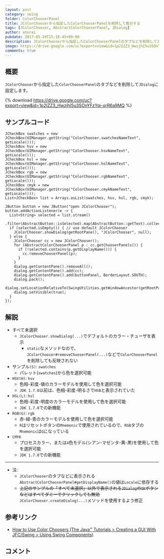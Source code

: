 ```yaml
---
layout: post
category: swing
folder: ColorChooserPanel
title: JColorChooserから指定したColorChooserPanelを削除して表示する
tags: [JColorChooser, AbstractColorChooserPanel, JDialog]
author: aterai
pubdate: 2017-05-29T15:18:45+09:00
description: JColorChooserから指定したColorChooserPanelのタブなどを削除してJDialogに設定します。
image: https://drive.google.com/uc?export=view&id=1p2IZZ3_HwzjhI5u3SOnYFzYqi-orR6a9MQ
comments: true
---
```

## 概要
`JColorChooser`から指定した`ColorChooserPanel`のタブなどを削除して`JDialog`に設定します。

{% download https://drive.google.com/uc?export=view&id=1p2IZZ3_HwzjhI5u3SOnYFzYqi-orR6a9MQ %}

## サンプルコード
<pre class="prettyprint"><code>JCheckBox swatches = new JCheckBox(UIManager.getString("ColorChooser.swatchesNameText", getLocale()));
JCheckBox hsv = new JCheckBox(UIManager.getString("ColorChooser.hsvNameText", getLocale()));
JCheckBox hsl = new JCheckBox(UIManager.getString("ColorChooser.hslNameText", getLocale()));
JCheckBox rgb = new JCheckBox(UIManager.getString("ColorChooser.rgbNameText", getLocale()));
JCheckBox cmyk = new JCheckBox(UIManager.getString("ColorChooser.cmykNameText", getLocale()));
List&lt;JCheckBox&gt; list = Arrays.asList(swatches, hsv, hsl, rgb, cmyk);

JButton button = new JButton("open JColorChooser");
button.addActionListener(e -&gt; {
  List&lt;String&gt; selected = list.stream()
    .filter(AbstractButton::isSelected).map(AbstractButton::getText).collect(Collectors.toList());
  if (selected.isEmpty()) { // use default JColorChooser
    JColorChooser.showDialog(getRootPane(), "JColorChooser", null);
  } else {
    JColorChooser cc = new JColorChooser();
    for (AbstractColorChooserPanel p : cc.getChooserPanels()) {
      if (!selected.contains(p.getDisplayName())) {
        cc.removeChooserPanel(p);
      }
    }
    dialog.getContentPane().removeAll();
    dialog.getContentPane().add(cc);
    dialog.getContentPane().add(buttonPanel, BorderLayout.SOUTH);
    dialog.pack();
    dialog.setLocationRelativeTo(SwingUtilities.getWindowAncestor(getRootPane()));
    dialog.setVisible(true);
  }
});
</code></pre>

## 解説
- すべて未選択
    - `JColorChooser.showDialog(...)`でデフォルトのカラー・チューザを表示
        - `static`なメソッドなので、`JColorChooser#removeChooserPanel(...)`などで`ColorChooserPanel`を削除しても反映されない
- サンプル`(S)`: `swatches`
    - パレット(`swatches`)から色を選択可能
- `HSV(H)`: `hsv`
    - 色相-彩度-値のカラーモデルを使用して色を選択可能
    - `JDK 1.7.0`以前は、色相-彩度-明るさで`HSB`と表示されていた
- `HSL(L)`: `hsl`
    - 色相-彩度-明度のカラーモデルを使用して色を選択可能
    - `JDK 1.7.0`での新機能
- `RGB(G)`: `rgb`
    - 赤-緑-青のカラーモデルを使用して色を選択可能
    - `R`はリセットボタンの`Mnemonic`で使用されているので、`RGB`タブの`Mnemonic`は`G`になっている
- `CMYK`
    - プロセスカラー、または`4`色モデル(シアン-マゼンタ-黄-黒)を使用して色を選択可能
    - `JDK 1.7.0`での新機能

<!-- dummy comment line for breaking list -->

- - - -
- 注:
    - `JColorChooser`のタブなどに表示される`AbstractColorChooserPanel#getDisplayName()`の値は`Locale`に依存する
    - ~~上記のサンプルの「すべて未選択」以外で表示される`JDialog`の`OK`ボタンなどはすべてダミーでクリックしても無効~~ `JColorChooser.createDialog(...)`メソッドを使用するよう修正

<!-- dummy comment line for breaking list -->

## 参考リンク
- [How to Use Color Choosers (The Java™ Tutorials > Creating a GUI With JFC/Swing > Using Swing Components)](https://docs.oracle.com/javase/tutorial/uiswing/components/colorchooser.html)

<!-- dummy comment line for breaking list -->

## コメント
